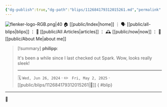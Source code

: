 ```yaml
---
{"dg-publish":true,"dg-path":"blips/112684179312015261.md","permalink":"/blips/112684179312015261/","title":"philipp on mastodon @ 2024-06-26","created":"2024-06-26T17:48:42","updated":"2025-05-02T08:50:44"}
---
```



<div class="transclusion internal-embed is-loaded"><div class="markdown-embed">




![flenker-logo-RGB.png|40](/img/user/attachments/flenker-logo-RGB.png)
🏠 [[public/Index\|home]]  ⋮ 🗣️ [[public/all-blips\|blips]] ⋮  📝 [[public/All Articles\|articles]]  ⋮ 🕰️ [[public/now\|now]] ⋮ 🪪 [[public/About Me\|about me]]


</div></div>


> [!summary] **philipp**:
>
> It's been a while since I last checked out Spark. Wow, looks really sleek!
> - - -
>
> 🗓️ <code>Wed, Jun 26, 2024</code>  · ✏️ <code> Fri, May 2, 2025</code>  · [[public/blips/112684179312015261\|🔗]]
{ #blip}


- - -

 👾
